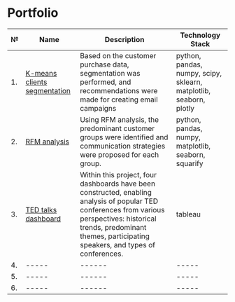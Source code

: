 # Portfolio
| №  |  Name | Description | Technology Stack | 
| -- | ----- |------------ |----------------- |
| 1. | [K-means clients segmentation](https://github.com/OstroPolli/Portfolio/tree/main/K-means_segmentation) | Based on the customer purchase data, segmentation was performed, and recommendations were made for creating email campaigns |python, pandas, numpy, scipy, sklearn, matplotlib, seaborn, plotly |
| 2. | [RFM analysis](https://github.com/OstroPolli/Portfolio/tree/main/RFM)  | Using RFM analysis, the predominant customer groups were identified and communication strategies were proposed for each group. |python, pandas, numpy, matplotlib, seaborn, squarify |
| 3. | [TED talks dashboard](https://github.com/OstroPolli/Portfolio/tree/main/TED%20talks%20dashboard) | Within this project, four dashboards have been constructed, enabling analysis of popular TED conferences from various perspectives: historical trends, predominant themes, participating speakers, and types of conferences.| tableau|
| 4. | ----- | ------| -----|
| 5. | ----- | ------| -----|
| 6. | ----- | ------| -----|
